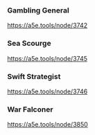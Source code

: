 ### Gambling General
https://a5e.tools/node/3742

### Sea Scourge
https://a5e.tools/node/3745

### Swift Strategist

https://a5e.tools/node/3746

### War Falconer
https://a5e.tools/node/3850
